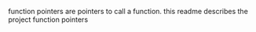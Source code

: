function pointers are pointers to call a function. this readme describes the project function pointers
